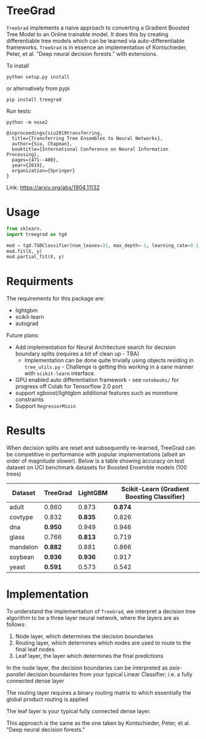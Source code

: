 # TreeGrad

`TreeGrad` implements a naive approach to converting a Gradient Boosted Tree Model to an Online trainable model. It does this by creating differentiable tree models which can be learned via auto-differentiable frameworks. `TreeGrad` is in essence an implementation of Kontschieder, Peter, et al. "Deep neural decision forests." with extensions.

To install

```
python setup.py install
```

or alternatively from pypi


```
pip install treegrad
```

Run tests:

```
python -m nose2
```

```
@inproceedings{siu2019transferring,
  title={Transferring Tree Ensembles to Neural Networks},
  author={Siu, Chapman},
  booktitle={International Conference on Neural Information Processing},
  pages={471--480},
  year={2019},
  organization={Springer}
}
```

Link: https://arxiv.org/abs/1904.11132


# Usage

```py
from sklearn.
import treegrad as tgd

mod = tgd.TGDClassifier(num_leaves=31, max_depth=-1, learning_rate=0.1, n_estimators=100, autograd_config={'refit_splits':False})
mod.fit(X, y)
mod.partial_fit(X, y)
```

# Requirments

The requirements for this package are:

*  lightgbm
*  scikit-learn
*  autograd

Future plans:

*  Add implementation for Neural Architecture search for decision boundary splits (requires a bit of clean up - TBA)
   *  Implementation can be done quite trivially using objects residing in `tree_utils.py` - Challenge is getting this working in a sane manner with `scikit-learn` interface.
*  GPU enabled auto differentiation framework - see `notebooks/` for progress off Colab for Tensorflow 2.0 port
*  support xgboost/lightgbm additional features such as monotone constraints
*  Support `RegressorMixin`

# Results

When decision splits are reset and subsequently re-learned, TreeGrad can be competitive in performance with popular implementations (albeit an order of magnitude slower). Below is a table showing accuracy on test dataset on UCI benchmark datasets for Boosted Ensemble models (100 trees)


| Dataset  | TreeGrad  | LightGBM  | Scikit-Learn (Gradient Boosting Classifier) |
| ---------| --------- | --------- | ------------------------------------------- |
| adult    | 0.860     | 0.873     | **0.874**                                   |
| covtype  | 0.832     | **0.835** | 0.826                                       |
| dna      | **0.950** | 0.949     | 0.946                                       |
| glass    | 0.766     | **0.813** | 0.719                                       |
| mandelon | **0.882** | 0.881     | 0.866                                       |
| soybean  | **0.936** | **0.936** | 0.917                                       |
| yeast    | **0.591** | 0.573     | 0.542                                       |


# Implementation

<!-- insert link to arxiv paper -->

To understand the implementation of `TreeGrad`, we interpret a decision tree algorithm to be a three layer neural network, where the layers are as follows:

1.  Node layer, which determines the decision boundaries
2.  Routing layer, which determines which nodes are used to route to the final leaf nodes
3.  Leaf layer, the layer which determines the final predictions

In the node layer, the decision boundaries can be interpreted as _axis-parallel_ decision boundaries from your typical Linear Classifier; i.e. a fully connected dense layer

The routing layer requires a binary routing matrix to which essentially the global product routing is applied

The leaf layer is your typical fully connected dense layer.

This approach is the same as the one taken by Kontschieder, Peter, et al. "Deep neural decision forests."

